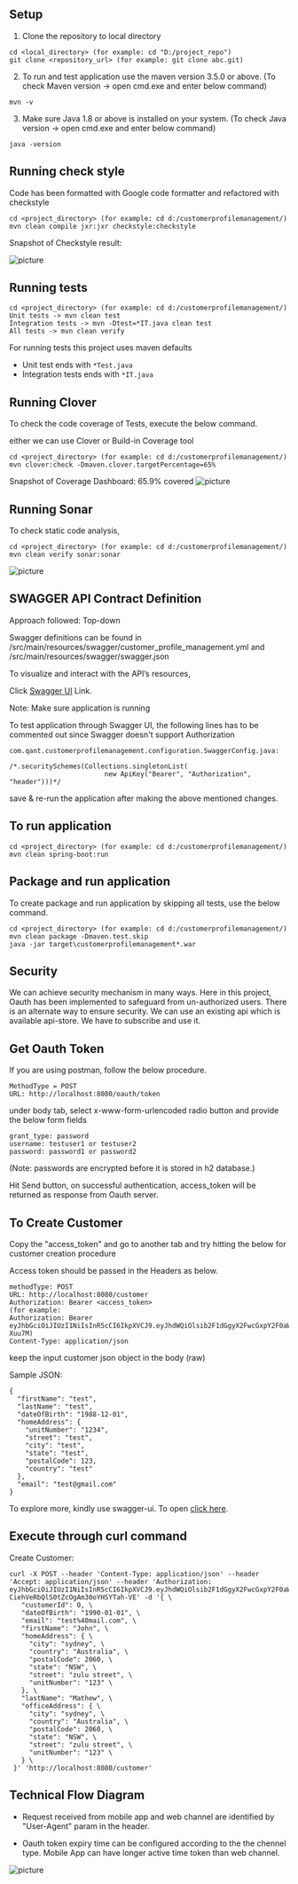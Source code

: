 ## Setup

1. Clone the repository to local directory

```
cd <local_directory> (for example: cd "D:/project_repo")
git clone <repository_url> (for example: git clone abc.git)
```
2. To run and test application use the maven version 3.5.0 or above. (To check Maven version -> open cmd.exe and enter below command)

```
mvn -v
```
3. Make sure Java 1.8 or above is installed on your system. (To check Java version -> open cmd.exe and enter below command)

```
java -version
```

## Running check style
Code has been formatted with Google code formatter and refactored with checkstyle

```
cd <project_directory> (for example: cd d:/customerprofilemanagement/)
mvn clean compile jxr:jxr checkstyle:checkstyle
```
Snapshot of Checkstyle result:

![picture](checkstyle_results.PNG "CheckStyle result")

## Running tests
```
cd <project_directory> (for example: cd d:/customerprofilemanagement/)
Unit tests -> mvn clean test
Integration tests -> mvn -Dtest=*IT.java clean test
All tests -> mvn clean verify
```
For running tests this project uses maven defaults
 - Unit test ends with `*Test.java`
 - Integration tests ends with `*IT.java`

## Running Clover
To check the code coverage of Tests, execute the below command.

either we can use Clover or Build-in Coverage tool

```
cd <project_directory> (for example: cd d:/customerprofilemanagement/)
mvn clover:check -Dmaven.clover.targetPercentage=65%
```
Snapshot of Coverage Dashboard: 65.9% covered
![picture](code_coverage.PNG "Coverage Result")

## Running Sonar
To check static code analysis,

```
cd <project_directory> (for example: cd d:/customerprofilemanagement/)
mvn clean verify sonar:sonar
```
![picture](Sonar_Qube.PNG "Sonar Result")

## SWAGGER API Contract Definition

Approach followed: Top-down

Swagger definitions can be found in /src/main/resources/swagger/customer_profile_management.yml 
and /src/main/resources/swagger/swagger.json

To visualize and interact with the API’s resources, 

Click [Swagger UI](http://localhost:8080/swagger-ui.html) Link. 
	
Note: Make sure application is running

To test application through Swagger UI, the following lines has to be commented out since Swagger doesn't support Authorization

```
com.qant.customerprofilemanagement.configuration.SwaggerConfig.java:

/*.securitySchemes(Collections.singletonList(
						new ApiKey("Bearer", "Authorization", "header")))*/
```
save & re-run the application after making the above mentioned changes.


## To run application
```
cd <project_directory> (for example: cd d:/customerprofilemanagement/)
mvn clean spring-boot:run
```

## Package and run application
To create package and run application by skipping all tests, use the below command.

```
cd <project_directory> (for example: cd d:/customerprofilemanagement/)
mvn clean package -Dmaven.test.skip
java -jar target\customerprofilemanagement*.war
```
## Security
We can achieve security mechanism in many ways.  Here in this project, Oauth has been implemented to safeguard from un-authorized users.
There is an alternate way to ensure security.  We can use an existing api which is available api-store. We have to subscribe and use it. 

## Get Oauth Token
If you are using postman, follow the below procedure.

```
MethodType = POST
URL: http://localhost:8080/oauth/token
```
under body tab, select x-www-form-urlencoded radio button and provide the below form fields

```
grant_type: password
username: testuser1 or testuser2
password: password1 or password2 
```
(Note: passwords are encrypted before it is stored in h2 database.)

Hit Send button, on successful authentication, access_token will be returned as response from Oauth server.

## To Create Customer
Copy the "access_token" and go to another tab and try hitting the below for customer creation procedure

Access token should be passed in the Headers as below.

```
methodType: POST
URL: http://localhost:8080/customer
Authorization: Bearer <access_token> 
(for example: 
Authorization: Bearer eyJhbGciOiJIUzI1NiIsInR5cCI6IkpXVCJ9.eyJhdWQiOlsib2F1dGgyX2FwcGxpY2F0aW9uIl0sInVzZXJfbmFtZSI6InRlc3R1c2VyMiIsInNjb3BlIjpbInJlYWQiLCJ3cml0ZSJdLCJleHAiOjE1NDc3MDAwNzEsImF1dGhvcml0aWVzIjpbIlJPTEVfVVNFUiJdLCJqdGkiOiIwMTBlZmVlYy1lZDE1LTQ4YzktYWJlOS04OTllNGZiMWU5MGQiLCJjbGllbnRfaWQiOiJ0cnVzdGVkLWFwcCJ9.wlnm0oGLlI8P0HmyMLWCSyW_-3J0bxFn4lngd-Xuu7M)
Content-Type: application/json
```
keep the input customer json object in the body (raw) 

Sample JSON:

```
{
  "firstName": "test",
  "lastName": "test",
  "dateOfBirth": "1988-12-01",
  "homeAddress": {
    "unitNumber": "1234",
    "street": "test",
    "city": "test",
    "state": "test",
    "postalCode": 123,
    "country": "test"
  },
  "email": "test@gmail.com"
}
```

To explore more, kindly use swagger-ui. To open [click here](http://localhost:8080/swagger-ui.html).

## Execute through curl command
Create Customer:

```
curl -X POST --header 'Content-Type: application/json' --header 'Accept: application/json' --header 'Authorization: eyJhbGciOiJIUzI1NiIsInR5cCI6IkpXVCJ9.eyJhdWQiOlsib2F1dGgyX2FwcGxpY2F0aW9uIl0sInVzZXJfbmFtZSI6InRlc3R1c2VyMiIsInNjb3BlIjpbInJlYWQiLCJ3cml0ZSJdLCJleHAiOjE1NDc3MTgxMzYsImF1dGhvcml0aWVzIjpbIlJPTEVfVVNFUiJdLCJqdGkiOiI0MWJlOGM4My02NGRmLTRkNjUtYThkOS1mYmQ1YWExNDNlM2QiLCJjbGllbnRfaWQiOiJ0cnVzdGVkLWFwcCJ9.yaw3WSrVef-CiehVeRbQlS0tZcOgAm30oYHSYTah-VE' -d '{ \ 
   "customerId": 0, \ 
   "dateOfBirth": "1990-01-01", \ 
   "email": "test%40mail.com", \ 
   "firstName": "John", \ 
   "homeAddress": { \ 
     "city": "sydney", \ 
     "country": "Australia", \ 
     "postalCode": 2060, \ 
     "state": "NSW", \ 
     "street": "zulu street", \ 
     "unitNumber": "123" \ 
   }, \ 
   "lastName": "Mathew", \ 
   "officeAddress": { \ 
     "city": "sydney", \ 
     "country": "Australia", \ 
     "postalCode": 2060, \ 
     "state": "NSW", \ 
     "street": "zulu street", \ 
     "unitNumber": "123" \ 
   } \ 
 }' 'http://localhost:8080/customer'
 ```

## Technical Flow Diagram

 - Request received from mobile app and web channel are identified by "User-Agent" param in the header.

 - Oauth token expiry time can be configured according to the the chennel type.  Mobile App can have longer active time token than web channel.
  
![picture](Technical_Design.PNG "Clover Result")



